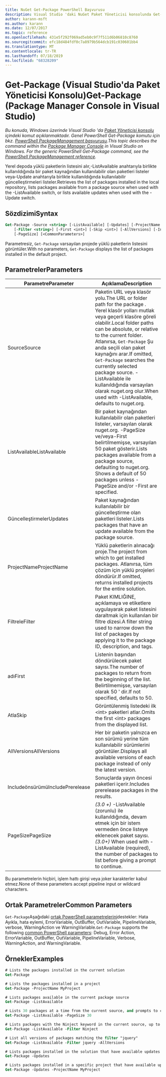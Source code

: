 ```yaml
---
title: NuGet Get-Package PowerShell Başvurusu
description: Visual Studio 'daki NuGet Paket Yöneticisi konsolunda Get-Package PowerShell komutu için başvuru.
author: karann-msft
ms.author: karann
ms.date: 12/07/2017
ms.topic: reference
ms.openlocfilehash: 431e5f292f069ad5eb0c9f7f511d6b06810c8760
ms.sourcegitcommit: efc18d484fdf0c7a8979b564dcb191c030601bb4
ms.translationtype: MT
ms.contentlocale: tr-TR
ms.lasthandoff: 07/18/2019
ms.locfileid: "68328209"
---
```

# <a name="get-package-package-manager-console-in-visual-studio"></a><span data-ttu-id="3eece-103">Get-Package (Visual Studio'da Paket Yöneticisi Konsolu)</span><span class="sxs-lookup"><span data-stu-id="3eece-103">Get-Package (Package Manager Console in Visual Studio)</span></span>

<span data-ttu-id="3eece-104">*Bu konuda, Windows üzerinde Visual Studio 'da [Paket Yöneticisi konsolu](../../consume-packages/install-use-packages-powershell.md) içindeki komut açıklanmaktadır. Genel PowerShell Get-Package komutu için bkz. [PowerShell PackageManagement başvurusu](/powershell/module/packagemanagement/?view=powershell-6).*</span><span class="sxs-lookup"><span data-stu-id="3eece-104">*This topic describes the command within the [Package Manager Console](../../consume-packages/install-use-packages-powershell.md) in Visual Studio on Windows. For the generic PowerShell Get-Package command, see the [PowerShell PackageManagement reference](/powershell/module/packagemanagement/?view=powershell-6).*</span></span>

<span data-ttu-id="3eece-105">Yerel depoda yüklü paketlerin listesini alır,-ListAvailable anahtarıyla birlikte kullanıldığında bir paket kaynağından kullanılabilir olan paketleri listeler veya-Update anahtarıyla birlikte kullanıldığında kullanılabilir güncelleştirmeleri listeler.</span><span class="sxs-lookup"><span data-stu-id="3eece-105">Retrieves the list of packages installed in the local repository, lists packages available from a package source when used with the -ListAvailable switch, or lists available updates when used with the -Update switch.</span></span>

## <a name="syntax"></a><span data-ttu-id="3eece-106">Sözdizimi</span><span class="sxs-lookup"><span data-stu-id="3eece-106">Syntax</span></span>

```ps
Get-Package -Source <string> [-ListAvailable] [-Updates] [-ProjectName <string>]
    [-Filter <string>] [-First <int>] [-Skip <int>] [-AllVersions] [-IncludePrerelease]
    [-PageSize] [<CommonParameters>]
```

<span data-ttu-id="3eece-107">Parametresiz, `Get-Package` varsayılan projede yüklü paketlerin listesini görüntüler.</span><span class="sxs-lookup"><span data-stu-id="3eece-107">With no parameters, `Get-Package` displays the list of packages installed in the default project.</span></span>

## <a name="parameters"></a><span data-ttu-id="3eece-108">Parametreler</span><span class="sxs-lookup"><span data-stu-id="3eece-108">Parameters</span></span>

| <span data-ttu-id="3eece-109">Parametre</span><span class="sxs-lookup"><span data-stu-id="3eece-109">Parameter</span></span> | <span data-ttu-id="3eece-110">Açıklama</span><span class="sxs-lookup"><span data-stu-id="3eece-110">Description</span></span> |
| --- | --- |
| <span data-ttu-id="3eece-111">Source</span><span class="sxs-lookup"><span data-stu-id="3eece-111">Source</span></span> | <span data-ttu-id="3eece-112">Paketin URL veya klasör yolu.</span><span class="sxs-lookup"><span data-stu-id="3eece-112">The URL or folder path for the package .</span></span> <span data-ttu-id="3eece-113">Yerel klasör yolları mutlak veya geçerli klasöre göreli olabilir.</span><span class="sxs-lookup"><span data-stu-id="3eece-113">Local folder paths can be absolute, or relative to the current folder.</span></span> <span data-ttu-id="3eece-114">Atlanırsa, `Get-Package` Şu anda seçili olan paket kaynağını arar.</span><span class="sxs-lookup"><span data-stu-id="3eece-114">If omitted, `Get-Package` searches the currently selected package source.</span></span> <span data-ttu-id="3eece-115">-ListAvailable ile kullanıldığında varsayılan olarak nuget.org olur.</span><span class="sxs-lookup"><span data-stu-id="3eece-115">When used with -ListAvailable, defaults to nuget.org.</span></span> |
| <span data-ttu-id="3eece-116">ListAvailable</span><span class="sxs-lookup"><span data-stu-id="3eece-116">ListAvailable</span></span> | <span data-ttu-id="3eece-117">Bir paket kaynağından kullanılabilir olan paketleri listeler, varsayılan olarak nuget.org. -PageSize ve/veya-First belirtilmemişse, varsayılan 50 paket gösterir.</span><span class="sxs-lookup"><span data-stu-id="3eece-117">Lists packages available from a package source, defaulting to nuget.org. Shows a default of 50 packages unless -PageSize and/or -First are specified.</span></span> |
| <span data-ttu-id="3eece-118">Güncelleştirmeler</span><span class="sxs-lookup"><span data-stu-id="3eece-118">Updates</span></span> | <span data-ttu-id="3eece-119">Paket kaynağından kullanılabilir bir güncelleştirme olan paketleri listeler.</span><span class="sxs-lookup"><span data-stu-id="3eece-119">Lists packages that have an update available from the package source.</span></span> |
| <span data-ttu-id="3eece-120">ProjectName</span><span class="sxs-lookup"><span data-stu-id="3eece-120">ProjectName</span></span> | <span data-ttu-id="3eece-121">Yüklü paketlerin alınacağı proje.</span><span class="sxs-lookup"><span data-stu-id="3eece-121">The project from which to get installed packages.</span></span> <span data-ttu-id="3eece-122">Atlanırsa, tüm çözüm için yüklü projeleri döndürür.</span><span class="sxs-lookup"><span data-stu-id="3eece-122">If omitted, returns installed projects for the entire solution.</span></span> |
| <span data-ttu-id="3eece-123">Filtrele</span><span class="sxs-lookup"><span data-stu-id="3eece-123">Filter</span></span> | <span data-ttu-id="3eece-124">Paket KIMLIĞINE, açıklamaya ve etiketlere uygulayarak paket listesini daraltmak için kullanılan bir filtre dizesi.</span><span class="sxs-lookup"><span data-stu-id="3eece-124">A filter string used to narrow down the list of packages by applying it to the package ID, description, and tags.</span></span> |
| <span data-ttu-id="3eece-125">adı</span><span class="sxs-lookup"><span data-stu-id="3eece-125">First</span></span> | <span data-ttu-id="3eece-126">Listenin başından döndürülecek paket sayısı.</span><span class="sxs-lookup"><span data-stu-id="3eece-126">The number of packages to return from the beginning of the list.</span></span> <span data-ttu-id="3eece-127">Belirtilmemişse, varsayılan olarak 50 ' dir.</span><span class="sxs-lookup"><span data-stu-id="3eece-127">If not specified, defaults to 50.</span></span> |
| <span data-ttu-id="3eece-128">Atla</span><span class="sxs-lookup"><span data-stu-id="3eece-128">Skip</span></span> | <span data-ttu-id="3eece-129">Görüntülenmiş listedeki ilk &lt;int&gt; paketleri atlar.</span><span class="sxs-lookup"><span data-stu-id="3eece-129">Omits the first &lt;int&gt; packages from the displayed list.</span></span>  |
| <span data-ttu-id="3eece-130">AllVersions</span><span class="sxs-lookup"><span data-stu-id="3eece-130">AllVersions</span></span> | <span data-ttu-id="3eece-131">Her bir paketin yalnızca en son sürümü yerine tüm kullanılabilir sürümlerini görüntüler.</span><span class="sxs-lookup"><span data-stu-id="3eece-131">Displays all available versions of each package instead of only the latest version.</span></span> |
| <span data-ttu-id="3eece-132">Includeönsürümü</span><span class="sxs-lookup"><span data-stu-id="3eece-132">IncludePrerelease</span></span> | <span data-ttu-id="3eece-133">Sonuçlarda yayın öncesi paketleri içerir.</span><span class="sxs-lookup"><span data-stu-id="3eece-133">Includes prerelease packages in the results.</span></span> |
| <span data-ttu-id="3eece-134">PageSize</span><span class="sxs-lookup"><span data-stu-id="3eece-134">PageSize</span></span> | <span data-ttu-id="3eece-135">*(3.0 +)* -ListAvailable (zorunlu) ile kullanıldığında, devam etmek için bir istem vermeden önce listeye eklenecek paket sayısı.</span><span class="sxs-lookup"><span data-stu-id="3eece-135">*(3.0+)* When used with -ListAvailable (required), the number of packages to list before giving a prompt to continue.</span></span> |

<span data-ttu-id="3eece-136">Bu parametrelerin hiçbiri, işlem hattı girişi veya joker karakterler kabul etmez.</span><span class="sxs-lookup"><span data-stu-id="3eece-136">None of these parameters accept pipeline input or wildcard characters.</span></span>

## <a name="common-parameters"></a><span data-ttu-id="3eece-137">Ortak Parametreler</span><span class="sxs-lookup"><span data-stu-id="3eece-137">Common Parameters</span></span>

<span data-ttu-id="3eece-138">`Get-Package`Aşağıdaki [ortak PowerShell parametrelerini](http://go.microsoft.com/fwlink/?LinkID=113216)destekler: Hata Ayıkla, hata eylemi, ErrorVariable, OutBuffer, OutVariable, PipelineVariable, verbose, WarningAction ve WarningVariable.</span><span class="sxs-lookup"><span data-stu-id="3eece-138">`Get-Package` supports the following [common PowerShell parameters](http://go.microsoft.com/fwlink/?LinkID=113216): Debug, Error Action, ErrorVariable, OutBuffer, OutVariable, PipelineVariable, Verbose, WarningAction, and WarningVariable.</span></span>

## <a name="examples"></a><span data-ttu-id="3eece-139">Örnekler</span><span class="sxs-lookup"><span data-stu-id="3eece-139">Examples</span></span>

```ps
# Lists the packages installed in the current solution
Get-Package

# Lists the packages installed in a project
Get-Package -ProjectName MyProject

# Lists packages available in the current package source
Get-Package -ListAvailable

# Lists 30 packages at a time from the current source, and prompts to continue if more are available
Get-Package -ListAvailable -PageSize 30

# Lists packages with the Ninject keyword in the current source, up to 50
Get-Package -ListAvailable -Filter Ninject

# List all versions of packages matching the filter "jquery"
Get-Package -ListAvailable -Filter jquery -AllVersions

# Lists packages installed in the solution that have available updates
Get-Package -Updates

# Lists packages installed in a specific project that have available updates
Get-Package -Updates -ProjectName MyProject
```
